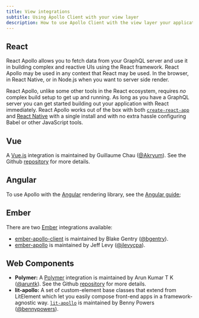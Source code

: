```yaml
---
title: View integrations
subtitle: Using Apollo Client with your view layer
description: How to use Apollo Client with the view layer your application is developed in!
---
```


<h2 id="react" title="React">React</h2>

React Apollo allows you to fetch data from your GraphQL server and use it in building complex and reactive UIs using the React framework. React Apollo may be used in any context that React may be used. In the browser, in React Native, or in Node.js when you want to server side render.

React Apollo, unlike some other tools in the React ecosystem, requires _no_ complex build setup to get up and running. As long as you have a GraphQL server you can get started building out your application with React immediately. React Apollo works out of the box with both [`create-react-app`](https://github.com/facebookincubator/create-react-app) and [React Native](http://facebook.github.io/react-native
) with a single install and with no extra hassle configuring Babel or other JavaScript tools.

<h2 id="vue" title="Vue">Vue</h2>

A [Vue.js](https://vuejs.org/) integration is maintained by Guillaume Chau ([@Akryum](https://github.com/Akryum)). See the Github [repository](https://github.com/Akryum/vue-apollo) for more details.

<h2 id="angular" title="Angular">Angular</h2>

To use Apollo with the [Angular](https://angular.io) rendering library, see the [Angular guide](/docs/angular);

<h2 id="ember" title="Ember">Ember</h2>

There are two [Ember](http://emberjs.com/) integrations available:

* [ember-apollo-client](https://github.com/bgentry/ember-apollo-client) is maintained by Blake Gentry ([@bgentry](https://github.com/bgentry)).
* [ember-apollo](https://github.com/jlevycpa/ember-apollo) is maintained by Jeff Levy ([@jlevycpa](https://github.com/jlevycpa)).

<h2 id="web-components" title="Web Components">Web Components</h2>

- **Polymer:** A [Polymer](https://www.polymer-project.org/) integration is maintained by Arun Kumar T K ([@aruntk](https://github.com/aruntk)). See the Github [repository](https://github.com/aruntk/polymer-apollo) for more details.
- **lit-apollo:** A set of custom-element base classes that extend from LitElement which let you easily compose front-end apps in a framework-agnostic way. [`lit-apollo`](https://github.com/bennypowers/lit-apollo) is maintained by Benny Powers ([@bennypowers](https://github.com/bennypowers)).
